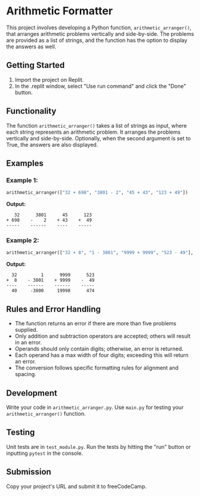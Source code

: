 # Arithmetic Formatter

This project involves developing a Python function, `arithmetic_arranger()`, that arranges arithmetic problems vertically and side-by-side. The problems are provided as a list of strings, and the function has the option to display the answers as well.

## Getting Started

1. Import the project on Replit.
2. In the .replit window, select "Use run command" and click the "Done" button.

## Functionality

The function `arithmetic_arranger()` takes a list of strings as input, where each string represents an arithmetic problem. It arranges the problems vertically and side-by-side. Optionally, when the second argument is set to True, the answers are also displayed.

## Examples

### Example 1:

```python
arithmetic_arranger(["32 + 698", "3801 - 2", "45 + 43", "123 + 49"])
```

**Output:**

```
   32      3801      45      123
+ 698    -    2    + 43    +  49
-----    ------    ----    -----
```

### Example 2:

```python
arithmetic_arranger(["32 + 8", "1 - 3801", "9999 + 9999", "523 - 49"], True)
```

**Output:**

```
  32         1      9999      523
+  8    - 3801    + 9999    -  49
----    ------    ------    -----
  40     -3800     19998      474
```

## Rules and Error Handling

- The function returns an error if there are more than five problems supplied.
- Only addition and subtraction operators are accepted; others will result in an error.
- Operands should only contain digits; otherwise, an error is returned.
- Each operand has a max width of four digits; exceeding this will return an error.
- The conversion follows specific formatting rules for alignment and spacing.

## Development

Write your code in `arithmetic_arranger.py`. Use `main.py` for testing your `arithmetic_arranger()` function.

## Testing

Unit tests are in `test_module.py`. Run the tests by hitting the "run" button or inputting `pytest` in the console.

## Submission

Copy your project's URL and submit it to freeCodeCamp.